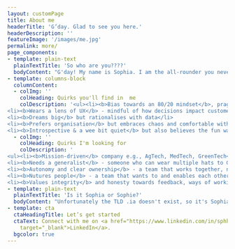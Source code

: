 ```yaml
---
layout: customPage
title: About me
headerTitle: 'G’day. Glad to see you here.'
headerDescription: ''
featureImage: '/images/me.jpg'
permalink: more/
page_components:
- template: plain-text
  plainTextTitle: 'So who are you????'
  bodyContent: "G'day! My name is Sophia. I am the all-rounder you never knew you needed. <br><br>I have a diverse skillset - as a Software Engineer, Experience Designer, UI/UX designer and Head of Operations, and now work in enterprise business strategy. <br><br>Having experienced a variety of org structures - innovation team, consulting, non-profit - I'm keen to go back to more fast-paced and scrappy ways of working and help you get stuff done :-)"
- template: columns-block
  columnContent:
  - colImg: ''
    colHeading: Quirks you'll find in  me
    colDescription: '<ul><li><b>Bias towards an 80/20 mindset</b>, pragmatic decision-maker, strives for efficiency & effectiveness</li>
<li><b>Wears a lens of UX</b> - mindful of how decisions impact customer and team experience </li>
<li><b>Dreams big</b> but rationalises with data</li>
<li><b>Prefers organisation</b> but embraces chaos and comfortable with ambiguity</li>
<li><b>Introspective & a wee bit quiet</b> but also believes the fun way is the best way</li></ul>'
  - colImg: ''
    colHeading: Quirks I'm looking for
    colDescription: '
<ul><li><b>Mission-driven</b> company e.g., AgTech, MedTech, GreenTech</li>
<li><b>Needs a generalist</b> - someone who can wear multiple hats to GSD</li>
<li><b>Autonomy and clear ownership</b> - a team that works together, not delegate to each other</li>
<li><b>Nutures people</b> - a team that wants to and enables each other to enjoy working on their vision</li>
<li><b>Values integrity</b> and honesty towards feedback, ways of working and achieving impact</li></ul>'
- template: plain-text
  plainTextTitle: 'Is it Sophia or Sophie?'
  bodyContent: "Unfortunately the TLD .ia doesn't exist, so it's Sophia with the Soph.ee website 🥲"
- template: cta
  ctaHeadingTitle: Let’s get started
  ctaText: Connect with me on <a href="https://www.linkedin.com/in/sphhuynh/" title=""
    target="_blank">LinkedIn</a>.
  bgcolor: true
---
```




